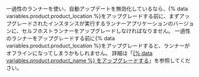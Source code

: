 一過性のランナーを使い、自動アップデートを無効化しているなら、{% data variables.product.product_location %}をアップグレードする前に、まずアップグレードされたインスタンスが実行するランナーアプリケーションのバージョンに、セルフホストランナーをアップグレードしなければなりません。 一過性のランナーをアップグレードする前に{% data variables.product.product_location %}をアップグレードすると、ランナーがオフラインになってしまうかもしれません。 詳細は「[{% data variables.product.product_name %} をアップグレードする](/admin/enterprise-management/updating-the-virtual-machine-and-physical-resources/upgrading-github-enterprise-server)」を参照してください。
